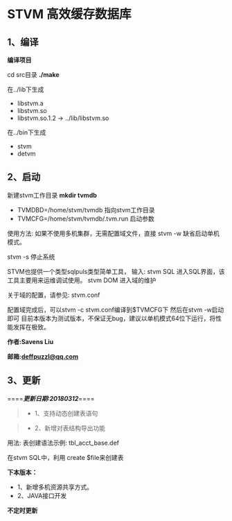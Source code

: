 # STVM 高效缓存数据库

## 1、编译
**编译项目**

cd src目录 **./make**

在../lib下生成
*    libstvm.a
*    libstvm.so
*    libstvm.so.1.2 -> ../lib/libstvm.so

在../bin下生成
*    stvm
*    detvm
    
## 2、启动
新建stvm工作目录
**mkdir tvmdb**
* TVMDBD=/home/stvm/tvmdb 指向stvm工作目录
* TVMCFG=/home/stvm/tvmdb/.tvm.run 启动参数


使用方法:
如果不使用多机集群，无需配置域文件，直接 stvm -w 缺省启动单机模式。

stvm -s 停止系统

STVM也提供一个类型sqlpuls类型简单工具， 输入:
stvm SQL 进入SQL界面，该工具主要用来运维调试使用。
stvm DOM 进入域的维护

关于域的配置，请参见:
    stvm.conf

配置域完成后，可以stvm -c stvm.conf编译到$TVMCFG下
然后在stvm -w启动即可
目前本版本为测试版本，不保证无bug，建议以单机模式64位下运行，将性能发挥在极致。

**作者:Savens Liu**

**邮箱:deffpuzzl@qq.com**

## 3、更新
====***更新日期:20180312***====

>* 1、支持动态创建表语句

>* 2、新增对表结构导出功能

用法:
表创建语法示例: tbl_acct_base.def

在stvm SQL中，利用 create $file来创建表


**下本版本：**
* 1、新增多机资源共享方式。
* 2、JAVA接口开发



**不定时更新**
